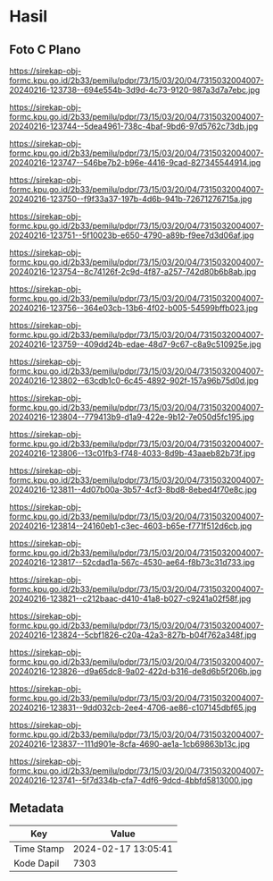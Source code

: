 # Hasil

## Foto C Plano

https://sirekap-obj-formc.kpu.go.id/2b33/pemilu/pdpr/73/15/03/20/04/7315032004007-20240216-123738--694e554b-3d9d-4c73-9120-987a3d7a7ebc.jpg

https://sirekap-obj-formc.kpu.go.id/2b33/pemilu/pdpr/73/15/03/20/04/7315032004007-20240216-123744--5dea4961-738c-4baf-9bd6-97d5762c73db.jpg

https://sirekap-obj-formc.kpu.go.id/2b33/pemilu/pdpr/73/15/03/20/04/7315032004007-20240216-123747--546be7b2-b96e-4416-9cad-827345544914.jpg

https://sirekap-obj-formc.kpu.go.id/2b33/pemilu/pdpr/73/15/03/20/04/7315032004007-20240216-123750--f9f33a37-197b-4d6b-941b-72671276715a.jpg

https://sirekap-obj-formc.kpu.go.id/2b33/pemilu/pdpr/73/15/03/20/04/7315032004007-20240216-123751--5f10023b-e650-4790-a89b-f9ee7d3d06af.jpg

https://sirekap-obj-formc.kpu.go.id/2b33/pemilu/pdpr/73/15/03/20/04/7315032004007-20240216-123754--8c74126f-2c9d-4f87-a257-742d80b6b8ab.jpg

https://sirekap-obj-formc.kpu.go.id/2b33/pemilu/pdpr/73/15/03/20/04/7315032004007-20240216-123756--364e03cb-13b6-4f02-b005-54599bffb023.jpg

https://sirekap-obj-formc.kpu.go.id/2b33/pemilu/pdpr/73/15/03/20/04/7315032004007-20240216-123759--409dd24b-edae-48d7-9c67-c8a9c510925e.jpg

https://sirekap-obj-formc.kpu.go.id/2b33/pemilu/pdpr/73/15/03/20/04/7315032004007-20240216-123802--63cdb1c0-6c45-4892-902f-157a96b75d0d.jpg

https://sirekap-obj-formc.kpu.go.id/2b33/pemilu/pdpr/73/15/03/20/04/7315032004007-20240216-123804--779413b9-d1a9-422e-9b12-7e050d5fc195.jpg

https://sirekap-obj-formc.kpu.go.id/2b33/pemilu/pdpr/73/15/03/20/04/7315032004007-20240216-123806--13c01fb3-f748-4033-8d9b-43aaeb82b73f.jpg

https://sirekap-obj-formc.kpu.go.id/2b33/pemilu/pdpr/73/15/03/20/04/7315032004007-20240216-123811--4d07b00a-3b57-4cf3-8bd8-8ebed4f70e8c.jpg

https://sirekap-obj-formc.kpu.go.id/2b33/pemilu/pdpr/73/15/03/20/04/7315032004007-20240216-123814--24160eb1-c3ec-4603-b65e-f771f512d6cb.jpg

https://sirekap-obj-formc.kpu.go.id/2b33/pemilu/pdpr/73/15/03/20/04/7315032004007-20240216-123817--52cdad1a-567c-4530-ae64-f8b73c31d733.jpg

https://sirekap-obj-formc.kpu.go.id/2b33/pemilu/pdpr/73/15/03/20/04/7315032004007-20240216-123821--c212baac-d410-41a8-b027-c9241a02f58f.jpg

https://sirekap-obj-formc.kpu.go.id/2b33/pemilu/pdpr/73/15/03/20/04/7315032004007-20240216-123824--5cbf1826-c20a-42a3-827b-b04f762a348f.jpg

https://sirekap-obj-formc.kpu.go.id/2b33/pemilu/pdpr/73/15/03/20/04/7315032004007-20240216-123826--d9a65dc8-9a02-422d-b316-de8d6b5f206b.jpg

https://sirekap-obj-formc.kpu.go.id/2b33/pemilu/pdpr/73/15/03/20/04/7315032004007-20240216-123831--9dd032cb-2ee4-4706-ae86-c107145dbf65.jpg

https://sirekap-obj-formc.kpu.go.id/2b33/pemilu/pdpr/73/15/03/20/04/7315032004007-20240216-123837--111d901e-8cfa-4690-ae1a-1cb69863b13c.jpg

https://sirekap-obj-formc.kpu.go.id/2b33/pemilu/pdpr/73/15/03/20/04/7315032004007-20240216-123741--5f7d334b-cfa7-4df6-9dcd-4bbfd5813000.jpg


## Metadata

| Key        | Value               |
| ---------- | ------------------- |
| Time Stamp | 2024-02-17 13:05:41 |
| Kode Dapil | 7303                |



